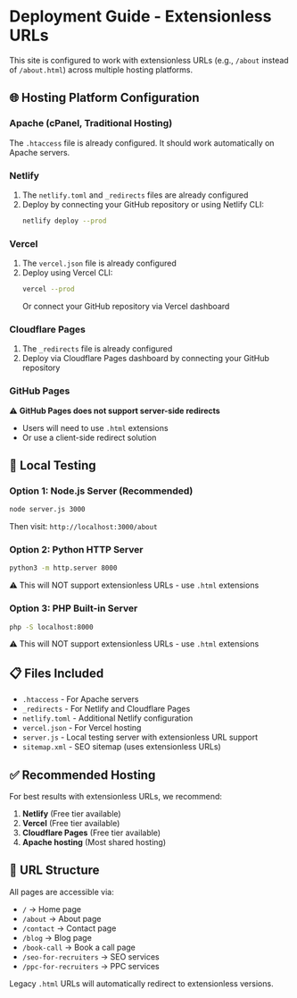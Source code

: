 # Deployment Guide - Extensionless URLs

This site is configured to work with extensionless URLs (e.g., `/about` instead of `/about.html`) across multiple hosting platforms.

## 🌐 Hosting Platform Configuration

### Apache (cPanel, Traditional Hosting)
The `.htaccess` file is already configured. It should work automatically on Apache servers.

### Netlify
1. The `netlify.toml` and `_redirects` files are already configured
2. Deploy by connecting your GitHub repository or using Netlify CLI:
   ```bash
   netlify deploy --prod
   ```

### Vercel
1. The `vercel.json` file is already configured
2. Deploy using Vercel CLI:
   ```bash
   vercel --prod
   ```
   Or connect your GitHub repository via Vercel dashboard

### Cloudflare Pages
1. The `_redirects` file is already configured
2. Deploy via Cloudflare Pages dashboard by connecting your GitHub repository

### GitHub Pages
⚠️ **GitHub Pages does not support server-side redirects**
- Users will need to use `.html` extensions
- Or use a client-side redirect solution

## 🧪 Local Testing

### Option 1: Node.js Server (Recommended)
```bash
node server.js 3000
```
Then visit: `http://localhost:3000/about`

### Option 2: Python HTTP Server
```bash
python3 -m http.server 8000
```
⚠️ This will NOT support extensionless URLs - use `.html` extensions

### Option 3: PHP Built-in Server
```bash
php -S localhost:8000
```
⚠️ This will NOT support extensionless URLs - use `.html` extensions

## 📋 Files Included

- `.htaccess` - For Apache servers
- `_redirects` - For Netlify and Cloudflare Pages
- `netlify.toml` - Additional Netlify configuration
- `vercel.json` - For Vercel hosting
- `server.js` - Local testing server with extensionless URL support
- `sitemap.xml` - SEO sitemap (uses extensionless URLs)

## ✅ Recommended Hosting

For best results with extensionless URLs, we recommend:
1. **Netlify** (Free tier available)
2. **Vercel** (Free tier available)
3. **Cloudflare Pages** (Free tier available)
4. **Apache hosting** (Most shared hosting)

## 🔗 URL Structure

All pages are accessible via:
- `/` → Home page
- `/about` → About page
- `/contact` → Contact page
- `/blog` → Blog page
- `/book-call` → Book a call page
- `/seo-for-recruiters` → SEO services
- `/ppc-for-recruiters` → PPC services

Legacy `.html` URLs will automatically redirect to extensionless versions.
